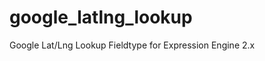 google_latlng_lookup
====================

Google Lat/Lng Lookup Fieldtype for Expression Engine 2.x